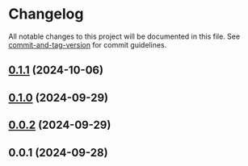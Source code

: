 # Changelog

All notable changes to this project will be documented in this file. See [commit-and-tag-version](https://github.com/absolute-version/commit-and-tag-version) for commit guidelines.

## [0.1.1](https://github.com/Anousack789/is_laos_phone_number/compare/v0.1.0...v0.1.1) (2024-10-06)

## [0.1.0](https://github.com/Anousack789/is_laos_phone_number/compare/v0.0.2...v0.1.0) (2024-09-29)

## [0.0.2](https://github.com/Anousack789/is_laos_phone_number/compare/v0.0.1...v0.0.2) (2024-09-29)

## 0.0.1 (2024-09-28)
